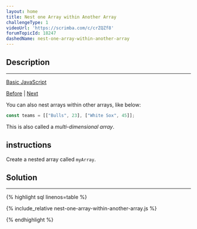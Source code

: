 ```yaml
---
layout: home
title: Nest one Array within Another Array
challengeType: 1
videoUrl: 'https://scrimba.com/c/crZQZf8'
forumTopicId: 18247
dashedName: nest-one-array-within-another-array
---
```


<div class="row">
<div class="columnStmt" markdown="1">

## Description
------

[Basic JavaScript](./README.md) 

[Before](./store-multiple-values-in-one-variable-using-javascript-arrays.md)  | [Next](./access-array-data-with-indexes.md) 

You can also nest arrays within other arrays, like below:

```js
const teams = [["Bulls", 23], ["White Sox", 45]];
```

This is also called a <dfn>multi-dimensional array</dfn>.

##  instructions 

Create a nested array called `myArray`.

</div>
<div class="columnSol" markdown="1">

## Solution
------

{% highlight sql linenos=table %}

{% include_relative nest-one-array-within-another-array.js %}

{% endhighlight %}

</div>
</div>

